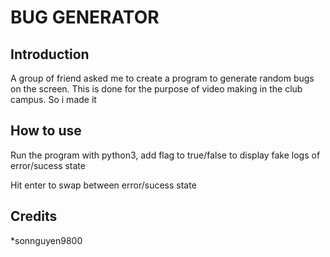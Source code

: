 <h1> BUG GENERATOR </h1>


<h2> Introduction </h2>

<p> A group of friend asked me to create a program to generate random bugs on the screen. This
is done for the purpose of video making in the club campus. So i made it</p>

<h2> How to use</h2>
<p>Run the program with python3, add flag to true/false to display fake logs of error/sucess state</p>

<p>Hit enter to swap between error/sucess state</p>

<h2>Credits</h2>

*sonnguyen9800


